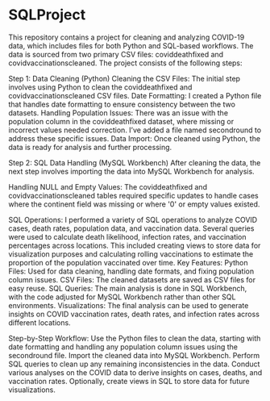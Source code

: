 # SQLProject
This repository contains a project for cleaning and analyzing COVID-19 data, which includes files for both Python and SQL-based workflows. The data is sourced from two primary CSV files: coviddeathfixed and covidvaccinationscleaned. The project consists of the following steps:

Step 1: Data Cleaning (Python)
Cleaning the CSV Files: The initial step involves using Python to clean the coviddeathfixed and covidvaccinationscleaned CSV files.
Date Formatting: I created a Python file that handles date formatting to ensure consistency between the two datasets.
Handling Population Issues: There was an issue with the population column in the coviddeathfixed dataset, where missing or incorrect values needed correction. I’ve added a file named secondround to address these specific issues.
Data Import: Once cleaned using Python, the data is ready for analysis and further processing.


Step 2: SQL Data Handling (MySQL Workbench)
After cleaning the data, the next step involves importing the data into MySQL Workbench for analysis.

Handling NULL and Empty Values: The coviddeathfixed and covidvaccinationscleaned tables required specific updates to handle cases where the continent field was missing or where '0' or empty values existed.



SQL Operations:
I performed a variety of SQL operations to analyze COVID cases, death rates, population data, and vaccination data.
Several queries were used to calculate death likelihood, infection rates, and vaccination percentages across locations.
This included creating views to store data for visualization purposes and calculating rolling vaccinations to estimate the proportion of the population vaccinated over time.
Key Features:
Python Files: Used for data cleaning, handling date formats, and fixing population column issues.
CSV Files: The cleaned datasets are saved as CSV files for easy reuse.
SQL Queries: The main analysis is done in SQL Workbench, with the code adjusted for MySQL Workbench rather than other SQL environments.
Visualizations: The final analysis can be used to generate insights on COVID vaccination rates, death rates, and infection rates across different locations.



Step-by-Step Workflow:
Use the Python files to clean the data, starting with date formatting and handling any population column issues using the secondround file.
Import the cleaned data into MySQL Workbench.
Perform SQL queries to clean up any remaining inconsistencies in the data.
Conduct various analyses on the COVID data to derive insights on cases, deaths, and vaccination rates.
Optionally, create views in SQL to store data for future visualizations.
